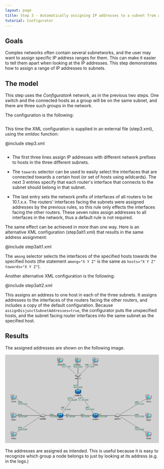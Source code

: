 ```yaml
---
layout: page
title: Step 3 - Automatically assigning IP addresses to a subnet from a given range
tutorial: Configurator
---
```


## Goals

Complex networks often contain several subnetworks, and the user may want to assign specific IP address ranges for them.
This can make it easier to tell them apart when looking at the IP addresses.
This step demonstrates how to assign a range of IP addresses to subnets.

## The model

This step uses the <i>ConfiguratorA</i> network, as in the previous two steps.
One switch and the connected hosts as a group will be on the same subnet, and there are three such groups in the network.


The configuration is the following:

<p><pre class="snippet" src="../omnetpp.uncommented.ini" from="Step3" until="####"></pre></p>

This time the XML configuration is supplied in an external file (step3.xml), using the xmldoc function:

@include step3.xml

<pre src="../step3.xml" from="<config>" until="</config>"></pre>

- The first three lines assign IP addresses with different network prefixes to hosts in the three different subnets.

- The `towards` selector can be used to easily select the interfaces that are connected towards a certain host (or set of hosts using wildcards).
The next 3 entries specify that each router's interface that connects to the subnet should belong in that subnet.

- The last entry sets the network prefix of interfaces of all routers to be 10.1.x.x. 
The routers' interfaces facing the subnets were assigned addresses by the previous rules, so this rule only effects the interfaces facing the other
routers. These seven rules assign addresses to all interfaces in the network, thus a default rule is not required.

The same effect can be achieved in more than one way. Here is an alternative XML configuration (step3alt1.xml) that results in the same address assignment:

@include step3alt1.xml

The `among` selector selects the interfaces of the specified hosts towards the specified hosts (the statement `among="X Y Z"` is the same as
`hosts="X Y Z" towards="X Y Z"`).

Another alternative XML configuration is the following:

@include step3alt2.xml

This assigns an address to one host in each of the three subnets. It assigns addresses to the interfaces of the routers facing the other routers, and includes a copy of the default
configuration. Because `assignDisjunctSubnetAddresses=true`, the configurator puts the unspecified hosts, and the subnet facing
router interfaces into the same subnet as the specified host.

## Results

The assigned addresses are shown on the following image.

<img class="screen" src="step3address.png" width="850px">

The addresses are assigned as intended.
This is useful because it is easy to recognize which group a node belongs to just by looking at its address (e.g. in the logs.)
